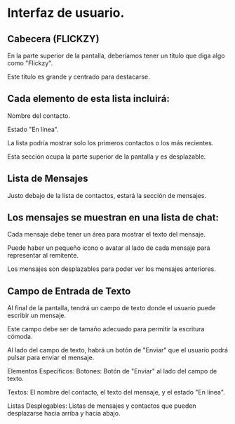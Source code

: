 # Interfaz de usuario.

## Cabecera (FLICKZY)

En la parte superior de la pantalla, deberíamos tener un título que diga algo como "Flickzy".

Este título es grande y centrado para destacarse.

## Cada elemento de esta lista incluirá:

Nombre del contacto.

Estado "En línea".

La lista podría mostrar solo los primeros contactos o los más recientes.

Esta sección ocupa la parte superior de la pantalla y es desplazable.

## Lista de Mensajes

Justo debajo de la lista de contactos, estará la sección de mensajes.

## Los mensajes se muestran en una lista de chat:

Cada mensaje debe tener un área para mostrar el texto del mensaje.

Puede haber un pequeño icono o avatar al lado de cada mensaje para representar al remitente.

Los mensajes son desplazables para poder ver los mensajes anteriores.

## Campo de Entrada de Texto

Al final de la pantalla, tendrá un campo de texto donde el usuario puede escribir un mensaje.

Este campo debe ser de tamaño adecuado para permitir la escritura cómoda.

Al lado del campo de texto, habrá un botón de "Enviar" que el usuario podrá pulsar para enviar el mensaje.

Elementos Específicos:
Botones: Botón de "Enviar" al lado del campo de texto.

Textos: El nombre del contacto, el texto del mensaje, y el estado "En línea".

Listas Desplegables: Listas de mensajes y contactos que pueden desplazarse hacia arriba y hacia abajo.
